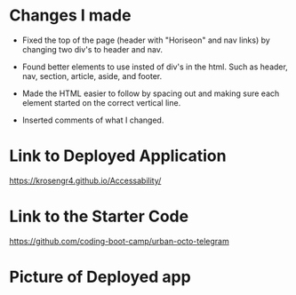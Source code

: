 # Changes I made
- Fixed the top of the page (header with "Horiseon" and nav links) by changing two div's to header and nav.

- Found better elements to use insted of div's in the html. Such as header, nav, section, article, aside, and footer.

- Made the HTML easier to follow by spacing out and making sure each element started on the correct vertical line.

- Inserted comments of what I changed.



# Link to Deployed Application
https://krosengr4.github.io/Accessability/

# Link to the Starter Code
https://github.com/coding-boot-camp/urban-octo-telegram

# Picture of Deployed app

 
